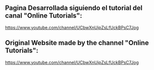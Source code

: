 ## Pagina Desarrollada siguiendo el tutorial del canal "Online Tutorials":

https://www.youtube.com/channel/UCbwXnUipZsLfUckBPsC7Jog

## Original Website made by the channel "Online Tutorials":

https://www.youtube.com/channel/UCbwXnUipZsLfUckBPsC7Jog
